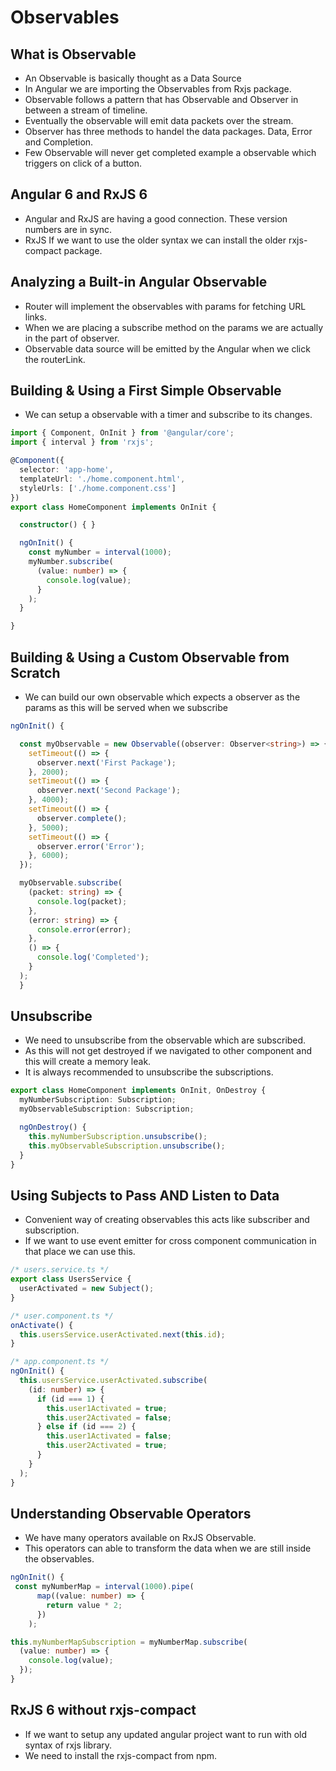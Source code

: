 # Observables

## What is Observable

* An Observable is basically thought as a Data Source
* In Angular we are importing the Observables from Rxjs package.
* Observable follows a pattern that has Observable and Observer in between a stream of timeline.
* Eventually the observable will emit data packets over the stream.
* Observer has three methods to handel the data packages. Data, Error and Completion.
* Few Observable will never get completed example a observable which triggers on click of a button.

## Angular 6 and RxJS 6

* Angular and RxJS are having a good connection. These version numbers are in sync.
* RxJS If we want to use the older syntax we can install the older rxjs-compact package.

## Analyzing a Built-in Angular Observable

* Router will implement the observables with params for fetching URL links.
* When we are placing a subscribe method on the params we are actually in the part of observer.
* Observable data source will be emitted by the Angular when we click the routerLink.

## Building & Using a First Simple Observable

* We can setup a observable with a timer and subscribe to its changes.

```typescript
import { Component, OnInit } from '@angular/core';
import { interval } from 'rxjs';

@Component({
  selector: 'app-home',
  templateUrl: './home.component.html',
  styleUrls: ['./home.component.css']
})
export class HomeComponent implements OnInit {

  constructor() { }

  ngOnInit() {
    const myNumber = interval(1000);
    myNumber.subscribe(
      (value: number) => {
        console.log(value);
      }
    );
  }

}

```

## Building & Using a Custom Observable from Scratch

* We can build our own observable which expects a observer as the params as this will be served when we subscribe

```typescript
ngOnInit() {

  const myObservable = new Observable((observer: Observer<string>) => {
    setTimeout(() => {
      observer.next('First Package');
    }, 2000);
    setTimeout(() => {
      observer.next('Second Package');
    }, 4000);
    setTimeout(() => {
      observer.complete();
    }, 5000);
    setTimeout(() => {
      observer.error('Error');
    }, 6000);
  });

  myObservable.subscribe(
    (packet: string) => {
      console.log(packet);
    },
    (error: string) => {
      console.error(error);
    },
    () => {
      console.log('Completed');
    }
  );
  }
```

## Unsubscribe

* We need to unsubscribe from the observable which are subscribed.
* As this will not get destroyed if we navigated to other component and this will create a memory leak.
* It is always recommended to unsubscribe the subscriptions.

```typescript
export class HomeComponent implements OnInit, OnDestroy {
  myNumberSubscription: Subscription;
  myObservableSubscription: Subscription;

  ngOnDestroy() {
    this.myNumberSubscription.unsubscribe();
    this.myObservableSubscription.unsubscribe();
  }
}
```

## Using Subjects to Pass AND Listen to Data

* Convenient way of creating observables this acts like subscriber and subscription.
* If we want to use event emitter for cross component communication in that place we can use this.

```typescript
/* users.service.ts */
export class UsersService {
  userActivated = new Subject();
}

/* user.component.ts */
onActivate() {
  this.usersService.userActivated.next(this.id);
}

/* app.component.ts */
ngOnInit() {
  this.usersService.userActivated.subscribe(
    (id: number) => {
      if (id === 1) {
        this.user1Activated = true;
        this.user2Activated = false;
      } else if (id === 2) {
        this.user1Activated = false;
        this.user2Activated = true;
      }
    }
  );
}

```

## Understanding Observable Operators

* We have many operators available on RxJS Observable.
* This operators can able to transform the data when we are still inside the observables.

```typescript
ngOnInit() {
 const myNumberMap = interval(1000).pipe(
      map((value: number) => {
        return value * 2;
      })
    );

this.myNumberMapSubscription = myNumberMap.subscribe(
  (value: number) => {
    console.log(value);
  });
}
```

## RxJS 6 without rxjs-compact

* If we want to setup any updated angular project want to run with old syntax of rxjs library.
* We need to install the rxjs-compact from npm.